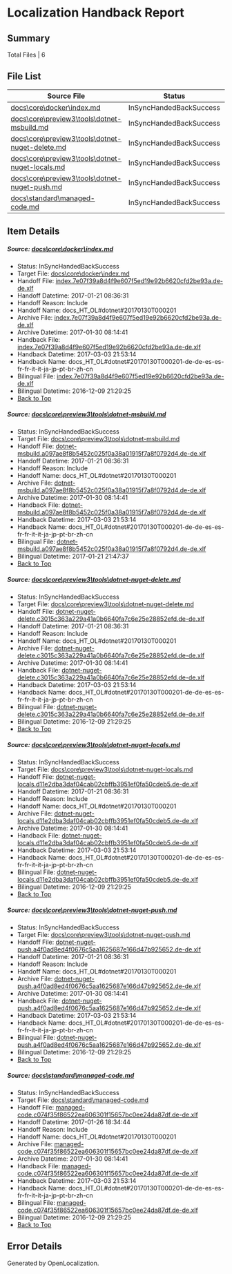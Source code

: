 # <a name='report-top'></a> Localization Handback Report

## Summary
 Total Files | 6

## File List
 Source File | Status | Details 
 ----------- | ------ | ------- 
 [docs\core\docker\index.md](https://github.com/dotnet/docs/blob/2ad428dcda9ef213a8487c35a48b33929259abba/docs/core/docker/index.md) | InSyncHandedBackSuccess | [Details](#7146e08095260361af1263cf79072476664eee2336)
 [docs\core\preview3\tools\dotnet-msbuild.md](https://github.com/dotnet/docs/blob/2ad428dcda9ef213a8487c35a48b33929259abba/docs/core/preview3/tools/dotnet-msbuild.md) | InSyncHandedBackSuccess | [Details](#06d4210e5dff97d3e96efff8ae8e84efc27fb7d268)
 [docs\core\preview3\tools\dotnet-nuget-delete.md](https://github.com/dotnet/docs/blob/2ad428dcda9ef213a8487c35a48b33929259abba/docs/core/preview3/tools/dotnet-nuget-delete.md) | InSyncHandedBackSuccess | [Details](#787b1427b1064943570cbc361042ab2f20d1108870)
 [docs\core\preview3\tools\dotnet-nuget-locals.md](https://github.com/dotnet/docs/blob/2ad428dcda9ef213a8487c35a48b33929259abba/docs/core/preview3/tools/dotnet-nuget-locals.md) | InSyncHandedBackSuccess | [Details](#5f8c3be091b515553eb0db0ccfaee6bb8c620cff71)
 [docs\core\preview3\tools\dotnet-nuget-push.md](https://github.com/dotnet/docs/blob/2ad428dcda9ef213a8487c35a48b33929259abba/docs/core/preview3/tools/dotnet-nuget-push.md) | InSyncHandedBackSuccess | [Details](#dcc89fd24e23e624c4bcf90a8200b4e655af6dd672)
 [docs\standard\managed-code.md](https://github.com/dotnet/docs/blob/4bd90ac423134c67eb35836d417b09053c98f586/docs/standard/managed-code.md) | InSyncHandedBackSuccess | [Details](#7f761c4fc24b8d22d8d1f8116745ebb3f65833783468)

## Item Details
##### <a name='7146e08095260361af1263cf79072476664eee2336'></a> Source: [docs\core\docker\index.md](https://github.com/dotnet/docs/blob/2ad428dcda9ef213a8487c35a48b33929259abba/docs/core/docker/index.md)
* Status: InSyncHandedBackSuccess
* Target File: [docs\core\docker\index.md](https://github.com/dotnet/docs.de-de/blob/a72b2c5e39227f5451aa3ef969f1d8fabd23e9da/docs/core/docker/index.md)
* Handoff File: [index.7e07f39a8d4f9e607f5ed19e92b6620cfd2be93a.de-de.xlf](https://github.com/dotnet/docs.handoff/blob/0c423d7139ee415c5d7bb98a4a99755debd19f0e/ol-handoff/dotnet/docs.de-de/master/dotnet-core/index.7e07f39a8d4f9e607f5ed19e92b6620cfd2be93a.de-de.xlf)
* Handoff Datetime: 2017-01-21 08:36:31
* Handoff Reason: Include
* Handoff Name: docs_HT_OL#dotnet#20170130T000201
* Archive File: [index.7e07f39a8d4f9e607f5ed19e92b6620cfd2be93a.de-de.xlf](https://github.com/dotnet/docs.handoff/blob/04c9ddc41ee80aa7c67d276cbe9700ba79e076bb/ol-archive/dotnet/docs.de-de/master/dotnet-core/index.7e07f39a8d4f9e607f5ed19e92b6620cfd2be93a.de-de.xlf)
* Archive Datetime: 2017-01-30 08:14:41
* Handback File: [index.7e07f39a8d4f9e607f5ed19e92b6620cfd2be93a.de-de.xlf](https://github.com/dotnet/docs.handback/blob/ebef6d094fd5076b7fd4079a1ac9c6e8f1ea839a/ol-handback/dotnet/docs.de-de/master/dotnet-core/index.7e07f39a8d4f9e607f5ed19e92b6620cfd2be93a.de-de.xlf)
* Handback Datetime: 2017-03-03 21:53:14
* Handback Name: docs_HT_OL#dotnet#20170130T000201-de-de-es-es-fr-fr-it-it-ja-jp-pt-br-zh-cn
* Bilingual File: [index.7e07f39a8d4f9e607f5ed19e92b6620cfd2be93a.de-de.xlf](https://github.com/dotnet/docs.handback/blob/e953f494333363c8a4768bfe95907d6781c2ceb0/ol-handback/dotnet/docs.de-de/master/ht-p1/index.7e07f39a8d4f9e607f5ed19e92b6620cfd2be93a.de-de.xlf)
* Bilingual Datetime: 2016-12-09 21:29:25
* [Back to Top](#report-top)

##### <a name='06d4210e5dff97d3e96efff8ae8e84efc27fb7d268'></a> Source: [docs\core\preview3\tools\dotnet-msbuild.md](https://github.com/dotnet/docs/blob/2ad428dcda9ef213a8487c35a48b33929259abba/docs/core/preview3/tools/dotnet-msbuild.md)
* Status: InSyncHandedBackSuccess
* Target File: [docs\core\preview3\tools\dotnet-msbuild.md](https://github.com/dotnet/docs.de-de/blob/a72b2c5e39227f5451aa3ef969f1d8fabd23e9da/docs/core/preview3/tools/dotnet-msbuild.md)
* Handoff File: [dotnet-msbuild.a097ae8f8b5452c025f0a38a01915f7a8f0792d4.de-de.xlf](https://github.com/dotnet/docs.handoff/blob/0c423d7139ee415c5d7bb98a4a99755debd19f0e/ol-handoff/dotnet/docs.de-de/master/dotnet-core/dotnet-msbuild.a097ae8f8b5452c025f0a38a01915f7a8f0792d4.de-de.xlf)
* Handoff Datetime: 2017-01-21 08:36:31
* Handoff Reason: Include
* Handoff Name: docs_HT_OL#dotnet#20170130T000201
* Archive File: [dotnet-msbuild.a097ae8f8b5452c025f0a38a01915f7a8f0792d4.de-de.xlf](https://github.com/dotnet/docs.handoff/blob/04c9ddc41ee80aa7c67d276cbe9700ba79e076bb/ol-archive/dotnet/docs.de-de/master/dotnet-core/dotnet-msbuild.a097ae8f8b5452c025f0a38a01915f7a8f0792d4.de-de.xlf)
* Archive Datetime: 2017-01-30 08:14:41
* Handback File: [dotnet-msbuild.a097ae8f8b5452c025f0a38a01915f7a8f0792d4.de-de.xlf](https://github.com/dotnet/docs.handback/blob/ebef6d094fd5076b7fd4079a1ac9c6e8f1ea839a/ol-handback/dotnet/docs.de-de/master/dotnet-core/dotnet-msbuild.a097ae8f8b5452c025f0a38a01915f7a8f0792d4.de-de.xlf)
* Handback Datetime: 2017-03-03 21:53:14
* Handback Name: docs_HT_OL#dotnet#20170130T000201-de-de-es-es-fr-fr-it-it-ja-jp-pt-br-zh-cn
* Bilingual File: [dotnet-msbuild.a097ae8f8b5452c025f0a38a01915f7a8f0792d4.de-de.xlf](https://github.com/dotnet/docs.handback/blob/d6450e2c5e8c4689cd19fee3b172930668ebd036/ol-handback/dotnet/docs.de-de/master/dotnet-core/dotnet-msbuild.a097ae8f8b5452c025f0a38a01915f7a8f0792d4.de-de.xlf)
* Bilingual Datetime: 2017-01-21 21:47:37
* [Back to Top](#report-top)

##### <a name='787b1427b1064943570cbc361042ab2f20d1108870'></a> Source: [docs\core\preview3\tools\dotnet-nuget-delete.md](https://github.com/dotnet/docs/blob/2ad428dcda9ef213a8487c35a48b33929259abba/docs/core/preview3/tools/dotnet-nuget-delete.md)
* Status: InSyncHandedBackSuccess
* Target File: [docs\core\preview3\tools\dotnet-nuget-delete.md](https://github.com/dotnet/docs.de-de/blob/a72b2c5e39227f5451aa3ef969f1d8fabd23e9da/docs/core/preview3/tools/dotnet-nuget-delete.md)
* Handoff File: [dotnet-nuget-delete.c3015c363a229a41a0b6640fa7c6e25e28852efd.de-de.xlf](https://github.com/dotnet/docs.handoff/blob/0c423d7139ee415c5d7bb98a4a99755debd19f0e/ol-handoff/dotnet/docs.de-de/master/dotnet-core/dotnet-nuget-delete.c3015c363a229a41a0b6640fa7c6e25e28852efd.de-de.xlf)
* Handoff Datetime: 2017-01-21 08:36:31
* Handoff Reason: Include
* Handoff Name: docs_HT_OL#dotnet#20170130T000201
* Archive File: [dotnet-nuget-delete.c3015c363a229a41a0b6640fa7c6e25e28852efd.de-de.xlf](https://github.com/dotnet/docs.handoff/blob/04c9ddc41ee80aa7c67d276cbe9700ba79e076bb/ol-archive/dotnet/docs.de-de/master/dotnet-core/dotnet-nuget-delete.c3015c363a229a41a0b6640fa7c6e25e28852efd.de-de.xlf)
* Archive Datetime: 2017-01-30 08:14:41
* Handback File: [dotnet-nuget-delete.c3015c363a229a41a0b6640fa7c6e25e28852efd.de-de.xlf](https://github.com/dotnet/docs.handback/blob/ebef6d094fd5076b7fd4079a1ac9c6e8f1ea839a/ol-handback/dotnet/docs.de-de/master/dotnet-core/dotnet-nuget-delete.c3015c363a229a41a0b6640fa7c6e25e28852efd.de-de.xlf)
* Handback Datetime: 2017-03-03 21:53:14
* Handback Name: docs_HT_OL#dotnet#20170130T000201-de-de-es-es-fr-fr-it-it-ja-jp-pt-br-zh-cn
* Bilingual File: [dotnet-nuget-delete.c3015c363a229a41a0b6640fa7c6e25e28852efd.de-de.xlf](https://github.com/dotnet/docs.handback/blob/e953f494333363c8a4768bfe95907d6781c2ceb0/ol-handback/dotnet/docs.de-de/master/ht-p1/dotnet-nuget-delete.c3015c363a229a41a0b6640fa7c6e25e28852efd.de-de.xlf)
* Bilingual Datetime: 2016-12-09 21:29:25
* [Back to Top](#report-top)

##### <a name='5f8c3be091b515553eb0db0ccfaee6bb8c620cff71'></a> Source: [docs\core\preview3\tools\dotnet-nuget-locals.md](https://github.com/dotnet/docs/blob/2ad428dcda9ef213a8487c35a48b33929259abba/docs/core/preview3/tools/dotnet-nuget-locals.md)
* Status: InSyncHandedBackSuccess
* Target File: [docs\core\preview3\tools\dotnet-nuget-locals.md](https://github.com/dotnet/docs.de-de/blob/a72b2c5e39227f5451aa3ef969f1d8fabd23e9da/docs/core/preview3/tools/dotnet-nuget-locals.md)
* Handoff File: [dotnet-nuget-locals.d11e2dba3daf04cab02cbffb3951ef0fa50cdeb5.de-de.xlf](https://github.com/dotnet/docs.handoff/blob/0c423d7139ee415c5d7bb98a4a99755debd19f0e/ol-handoff/dotnet/docs.de-de/master/dotnet-core/dotnet-nuget-locals.d11e2dba3daf04cab02cbffb3951ef0fa50cdeb5.de-de.xlf)
* Handoff Datetime: 2017-01-21 08:36:31
* Handoff Reason: Include
* Handoff Name: docs_HT_OL#dotnet#20170130T000201
* Archive File: [dotnet-nuget-locals.d11e2dba3daf04cab02cbffb3951ef0fa50cdeb5.de-de.xlf](https://github.com/dotnet/docs.handoff/blob/04c9ddc41ee80aa7c67d276cbe9700ba79e076bb/ol-archive/dotnet/docs.de-de/master/dotnet-core/dotnet-nuget-locals.d11e2dba3daf04cab02cbffb3951ef0fa50cdeb5.de-de.xlf)
* Archive Datetime: 2017-01-30 08:14:41
* Handback File: [dotnet-nuget-locals.d11e2dba3daf04cab02cbffb3951ef0fa50cdeb5.de-de.xlf](https://github.com/dotnet/docs.handback/blob/ebef6d094fd5076b7fd4079a1ac9c6e8f1ea839a/ol-handback/dotnet/docs.de-de/master/dotnet-core/dotnet-nuget-locals.d11e2dba3daf04cab02cbffb3951ef0fa50cdeb5.de-de.xlf)
* Handback Datetime: 2017-03-03 21:53:14
* Handback Name: docs_HT_OL#dotnet#20170130T000201-de-de-es-es-fr-fr-it-it-ja-jp-pt-br-zh-cn
* Bilingual File: [dotnet-nuget-locals.d11e2dba3daf04cab02cbffb3951ef0fa50cdeb5.de-de.xlf](https://github.com/dotnet/docs.handback/blob/e953f494333363c8a4768bfe95907d6781c2ceb0/ol-handback/dotnet/docs.de-de/master/ht-p1/dotnet-nuget-locals.d11e2dba3daf04cab02cbffb3951ef0fa50cdeb5.de-de.xlf)
* Bilingual Datetime: 2016-12-09 21:29:25
* [Back to Top](#report-top)

##### <a name='dcc89fd24e23e624c4bcf90a8200b4e655af6dd672'></a> Source: [docs\core\preview3\tools\dotnet-nuget-push.md](https://github.com/dotnet/docs/blob/2ad428dcda9ef213a8487c35a48b33929259abba/docs/core/preview3/tools/dotnet-nuget-push.md)
* Status: InSyncHandedBackSuccess
* Target File: [docs\core\preview3\tools\dotnet-nuget-push.md](https://github.com/dotnet/docs.de-de/blob/a72b2c5e39227f5451aa3ef969f1d8fabd23e9da/docs/core/preview3/tools/dotnet-nuget-push.md)
* Handoff File: [dotnet-nuget-push.a4f0ad8ed4f0676c5aa1625687e166d47b925652.de-de.xlf](https://github.com/dotnet/docs.handoff/blob/0c423d7139ee415c5d7bb98a4a99755debd19f0e/ol-handoff/dotnet/docs.de-de/master/dotnet-core/dotnet-nuget-push.a4f0ad8ed4f0676c5aa1625687e166d47b925652.de-de.xlf)
* Handoff Datetime: 2017-01-21 08:36:31
* Handoff Reason: Include
* Handoff Name: docs_HT_OL#dotnet#20170130T000201
* Archive File: [dotnet-nuget-push.a4f0ad8ed4f0676c5aa1625687e166d47b925652.de-de.xlf](https://github.com/dotnet/docs.handoff/blob/04c9ddc41ee80aa7c67d276cbe9700ba79e076bb/ol-archive/dotnet/docs.de-de/master/dotnet-core/dotnet-nuget-push.a4f0ad8ed4f0676c5aa1625687e166d47b925652.de-de.xlf)
* Archive Datetime: 2017-01-30 08:14:41
* Handback File: [dotnet-nuget-push.a4f0ad8ed4f0676c5aa1625687e166d47b925652.de-de.xlf](https://github.com/dotnet/docs.handback/blob/ebef6d094fd5076b7fd4079a1ac9c6e8f1ea839a/ol-handback/dotnet/docs.de-de/master/dotnet-core/dotnet-nuget-push.a4f0ad8ed4f0676c5aa1625687e166d47b925652.de-de.xlf)
* Handback Datetime: 2017-03-03 21:53:14
* Handback Name: docs_HT_OL#dotnet#20170130T000201-de-de-es-es-fr-fr-it-it-ja-jp-pt-br-zh-cn
* Bilingual File: [dotnet-nuget-push.a4f0ad8ed4f0676c5aa1625687e166d47b925652.de-de.xlf](https://github.com/dotnet/docs.handback/blob/e953f494333363c8a4768bfe95907d6781c2ceb0/ol-handback/dotnet/docs.de-de/master/ht-p1/dotnet-nuget-push.a4f0ad8ed4f0676c5aa1625687e166d47b925652.de-de.xlf)
* Bilingual Datetime: 2016-12-09 21:29:25
* [Back to Top](#report-top)

##### <a name='7f761c4fc24b8d22d8d1f8116745ebb3f65833783468'></a> Source: [docs\standard\managed-code.md](https://github.com/dotnet/docs/blob/4bd90ac423134c67eb35836d417b09053c98f586/docs/standard/managed-code.md)
* Status: InSyncHandedBackSuccess
* Target File: [docs\standard\managed-code.md](https://github.com/dotnet/docs.de-de/blob/a72b2c5e39227f5451aa3ef969f1d8fabd23e9da/docs/standard/managed-code.md)
* Handoff File: [managed-code.c074f35f86522ea606301f15657bc0ee24da87df.de-de.xlf](https://github.com/dotnet/docs.handoff/blob/82d78912bff1cb423e553146ca2216700b9da819/ol-handoff/dotnet/docs.de-de/master/dotnet-core/managed-code.c074f35f86522ea606301f15657bc0ee24da87df.de-de.xlf)
* Handoff Datetime: 2017-01-26 18:34:44
* Handoff Reason: Include
* Handoff Name: docs_HT_OL#dotnet#20170130T000201
* Archive File: [managed-code.c074f35f86522ea606301f15657bc0ee24da87df.de-de.xlf](https://github.com/dotnet/docs.handoff/blob/04c9ddc41ee80aa7c67d276cbe9700ba79e076bb/ol-archive/dotnet/docs.de-de/master/dotnet-core/managed-code.c074f35f86522ea606301f15657bc0ee24da87df.de-de.xlf)
* Archive Datetime: 2017-01-30 08:14:41
* Handback File: [managed-code.c074f35f86522ea606301f15657bc0ee24da87df.de-de.xlf](https://github.com/dotnet/docs.handback/blob/ebef6d094fd5076b7fd4079a1ac9c6e8f1ea839a/ol-handback/dotnet/docs.de-de/master/dotnet-core/managed-code.c074f35f86522ea606301f15657bc0ee24da87df.de-de.xlf)
* Handback Datetime: 2017-03-03 21:53:14
* Handback Name: docs_HT_OL#dotnet#20170130T000201-de-de-es-es-fr-fr-it-it-ja-jp-pt-br-zh-cn
* Bilingual File: [managed-code.c074f35f86522ea606301f15657bc0ee24da87df.de-de.xlf](https://github.com/dotnet/docs.handback/blob/e953f494333363c8a4768bfe95907d6781c2ceb0/ol-handback/dotnet/docs.de-de/master/ht-p2/managed-code.c074f35f86522ea606301f15657bc0ee24da87df.de-de.xlf)
* Bilingual Datetime: 2016-12-09 21:29:25
* [Back to Top](#report-top)


## Error Details

Generated by OpenLocalization.
